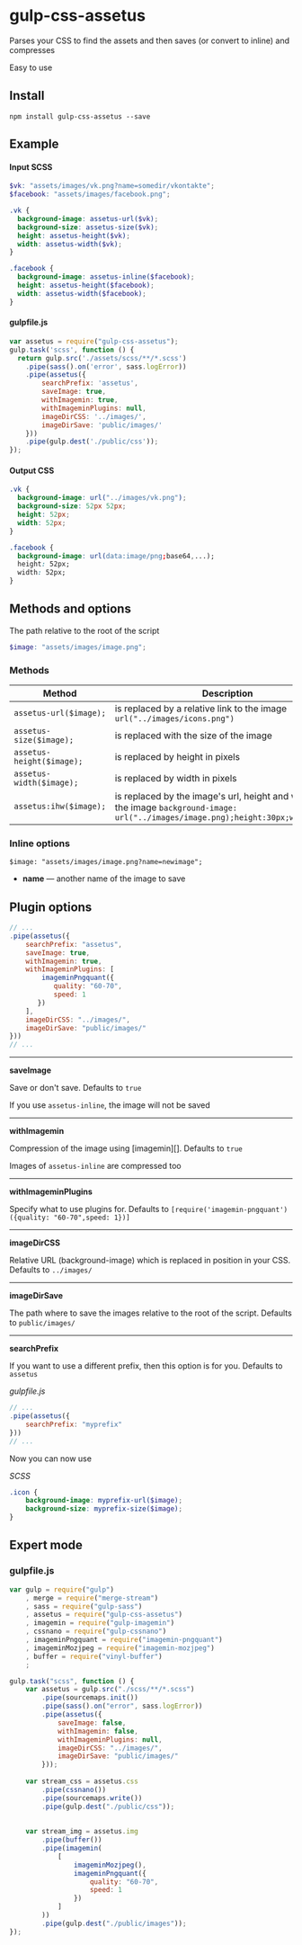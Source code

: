# gulp-css-assetus

Parses your CSS to find the assets and then saves (or convert to inline) and compresses

Easy to use



## Install
```
npm install gulp-css-assetus --save
```

## Example
#### Input SCSS
```scss
$vk: "assets/images/vk.png?name=somedir/vkontakte";
$facebook: "assets/images/facebook.png";

.vk {
  background-image: assetus-url($vk);
  background-size: assetus-size($vk);
  height: assetus-height($vk);
  width: assetus-width($vk);
}

.facebook {
  background-image: assetus-inline($facebook);
  height: assetus-height($facebook);
  width: assetus-width($facebook);
}
```

#### gulpfile.js
```javascript
var assetus = require("gulp-css-assetus");
gulp.task('scss', function () {
  return gulp.src('./assets/scss/**/*.scss')
    .pipe(sass().on('error', sass.logError))
    .pipe(assetus({
        searchPrefix: 'assetus',
        saveImage: true,
        withImagemin: true,
        withImageminPlugins: null,
        imageDirCSS: '../images/',
        imageDirSave: 'public/images/'
    }))
    .pipe(gulp.dest('./public/css'));
});
```
#### Output CSS
```css
.vk {
  background-image: url("../images/vk.png");
  background-size: 52px 52px;
  height: 52px;
  width: 52px;
}

.facebook {
  background-image: url(data:image/png;base64,...);
  height: 52px;
  width: 52px;
}
```


## Methods and options
The path relative to the root of the script
```scss
$image: "assets/images/image.png";
```

### Methods

Method | Description
------ | -----------
`assetus-url($image);` | is replaced by a relative link to the image `url("../images/icons.png")`
`assetus-size($image);` | is replaced with the size of the image
`assetus-height($image);` | is replaced by height in pixels
`assetus-width($image);` | is replaced by width in pixels
`assetus:ihw($image);` | is replaced by the image's url, height and width of the image `background-image: url("../images/image.png);height:30px;width:30px;`

### Inline options
```
$image: "assets/images/image.png?name=newimage";
```
- **name** — another name of the image to save


## Plugin options
```javascript
// ...
.pipe(assetus({
    searchPrefix: "assetus",
    saveImage: true,
    withImagemin: true,
    withImageminPlugins: [
        imageminPngquant({
           quality: "60-70",
           speed: 1
       })
    ],
    imageDirCSS: "../images/",
    imageDirSave: "public/images/"
}))
// ...
``` 
***
**saveImage**

Save or don't save. Defaults to `true`

If you use `assetus-inline`, the image will not be saved

***
**withImagemin**

Compression of the image using [imagemin][]. Defaults to `true`

Images of `assetus-inline` are compressed too

***
**withImageminPlugins** 

Specify what to use plugins for. Defaults to `[require('imagemin-pngquant')({quality: "60-70",speed: 1})]`

***
**imageDirCSS**

Relative URL (background-image) which is replaced in position in your CSS. Defaults to `../images/`


***
**imageDirSave**

The path where to save the images relative to the root of the script. Defaults to `public/images/`

***
**searchPrefix**

If you want to use a different prefix, then this option is for you.
Defaults to `assetus`

*gulpfile.js*

```javascript
// ...
.pipe(assetus({
    searchPrefix: "myprefix"
}))
// ...
```
Now you can now use

*SCSS*
```scss
.icon {
    background-image: myprefix-url($image);
    background-size: myprefix-size($image);
}
```

## Expert mode
### gulpfile.js
```javascript
var gulp = require("gulp")
    , merge = require("merge-stream")
    , sass = require("gulp-sass")
    , assetus = require("gulp-css-assetus")
    , imagemin = require("gulp-imagemin")
    , cssnano = require("gulp-cssnano")
    , imageminPngquant = require("imagemin-pngquant")
    , imageminMozjpeg = require("imagemin-mozjpeg")
    , buffer = require("vinyl-buffer")
    ;

gulp.task("scss", function () {
    var assetus = gulp.src("./scss/**/*.scss")
        .pipe(sourcemaps.init())
        .pipe(sass().on("error", sass.logError))
        .pipe(assetus({
            saveImage: false,
            withImagemin: false,
            withImageminPlugins: null,
            imageDirCSS: "../images/",
            imageDirSave: "public/images/"
        }));
    
    var stream_css = assetus.css
        .pipe(cssnano())
        .pipe(sourcemaps.write())
        .pipe(gulp.dest("./public/css"));
        
        
    var stream_img = assetus.img
        .pipe(buffer())
        .pipe(imagemin(
            [
                imageminMozjpeg(),
                imageminPngquant({
                    quality: "60-70",
                    speed: 1
                })
            ]
        ))
        .pipe(gulp.dest("./public/images"));
});
```